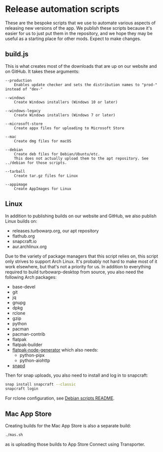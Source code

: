 # Release automation scripts

These are the bespoke scripts that we use to automate various aspects of releasing new versions of the app.  We publish these scripts because it's easier for us to just put them in the repository, and we hope they may be useful as a starting place for other mods. Expect to make changes.

## build.js

This is what creates most of the downloads that are up on our website and on GitHub. It takes these arguments:

```
--production
    Enables update checker and sets the distribution names to "prod-" instead of "dev-"

--windows
    Create Windows installers (Windows 10 or later)

--windows-legacy
    Create Windows installers (Windows 7 or later)

--microsoft-store
    Create appx files for uploading to Microsoft Store

--mac
    Create dmg files for macOS

--debian
    Create deb files for Debian/Ubuntu/etc.
    This does not actually upload them to the apt repository. See ../debian for those scripts.

--tarball
    Create tar.gz files for Linux

--appimage
    Create AppImages for Linux
```

## Linux

In addition to publishing builds on our website and GitHub, we also publish Linux builds on:

 - releases.turbowarp.org, our apt repository
 - flathub.org
 - snapcraft.io
 - aur.archlinux.org

Due to the variety of package managers that this script relies on, this script only strives to support Arch Linux. It's probably not hard to make most of it work elsewhere, but that's not a priority for us. In addition to everything required to build turbowarp-desktop from source, you also need the following Arch packages:

 - base-devel
 - git
 - jq
 - gnupg
 - dpkg
 - rclone
 - gzip
 - python
 - pacman
 - pacman-contrib
 - flatpak
 - flatpak-builder
 - [flatpak-node-generator](https://github.com/flatpak/flatpak-builder-tools/tree/master/node) which also needs:
   - python-pipx
   - python-aiohttp
 - [snapd](https://aur.archlinux.org/packages/snapd)

Then for snap uploads, you also need to install and log in to snapcraft:

```bash
snap install snapcraft --classic
snapcraft login
```

For rclone configuration, see [Debian scripts README](../debian/README.md).

## Mac App Store

Creating builds for the Mac App Store is also a separate build:

```bash
./mas.sh
```

as is uploading those builds to App Store Connect using Transporter.
